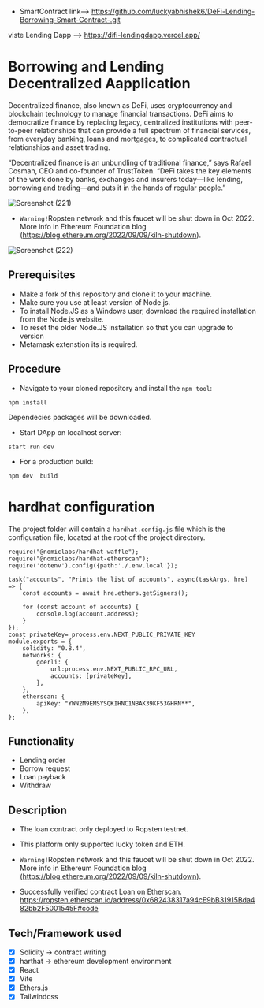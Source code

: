 - SmartContract link--> https://github.com/luckyabhishek6/DeFi-Lending-Borrowing-Smart-Contract-.git

viste Lending Dapp -->  https://difi-lendingdapp.vercel.app/

# Borrowing and Lending Decentralized Aapplication

Decentralized finance, also known as DeFi, uses cryptocurrency and blockchain technology to manage financial transactions. DeFi aims to democratize finance by replacing legacy, centralized institutions with peer-to-peer relationships that can provide a full spectrum of financial services, from everyday banking, loans and mortgages, to complicated contractual relationships and asset trading.

“Decentralized finance is an unbundling of traditional finance,” says Rafael Cosman, CEO and co-founder of TrustToken. “DeFi takes the key elements of the work done by banks, exchanges and insurers today—like lending, borrowing and trading—and puts it in the hands of regular people.”


![Screenshot (221)](https://user-images.githubusercontent.com/41932087/192129171-a54973da-5709-4477-9403-2834bee98bf1.png)


- `Warning!`Ropsten network and this faucet will be shut down in Oct 2022.
More info in  Ethereum Foundation blog (https://blog.ethereum.org/2022/09/09/kiln-shutdown).


![Screenshot (222)](https://user-images.githubusercontent.com/41932087/192129187-b6445a12-f367-4be5-81b5-0c457e34607f.png)

## Prerequisites
-  Make a fork of this repository and clone it to your machine.
-  Make sure you use at least version of Node.js.
-  To install Node.JS as a Windows user, download the required installation from the Node.js website.
-  To reset the older Node.JS installation so that you can upgrade to version
-  Metamask extenstion its is required.


## Procedure 

* Navigate to your cloned repository  and install the `npm tool`:

```
npm install
```

Dependecies packages will be downloaded.

* Start DApp on localhost server:

```
start run dev
```


* For a production build:

```
npm dev  build
```

# hardhat configuration

The project folder will contain a `hardhat.config.js` file which is the configuration file, located at the root of the project directory.

```
require("@nomiclabs/hardhat-waffle");
require("@nomiclabs/hardhat-etherscan");
require('dotenv').config({path:'./.env.local'});

task("accounts", "Prints the list of accounts", async(taskArgs, hre) => {
    const accounts = await hre.ethers.getSigners();

    for (const account of accounts) {
        console.log(account.address);
    }
});
const privateKey= process.env.NEXT_PUBLIC_PRIVATE_KEY
module.exports = {
    solidity: "0.8.4",
    networks: {
        goerli: {
            url:process.env.NEXT_PUBLIC_RPC_URL,
            accounts: [privateKey],
        },
    },
    etherscan: {
        apiKey: "YWN2M9EMSYSQKIHNC1NBAK39KF53GHRN**",
    },
};

```

## Functionality
- Lending order 
- Borrow request
- Loan payback 
- Withdraw

## Description
- The loan contract only deployed to Ropsten testnet.
- This platform only supported lucky token and ETH.

- `Warning!`Ropsten network and this faucet will be shut down in Oct 2022.
More info in  Ethereum Foundation blog (https://blog.ethereum.org/2022/09/09/kiln-shutdown).
- Successfully verified contract Loan on Etherscan.
https://ropsten.etherscan.io/address/0x682438317a94cE9bB31915Bda482bb2F5001545F#code 

## Tech/Framework used
- [x] Solidity -> contract writing 
- [x] harthat -> ethereum development environment
- [x] React
- [x] Vite
- [x] Ethers.js
- [x] Tailwindcss
